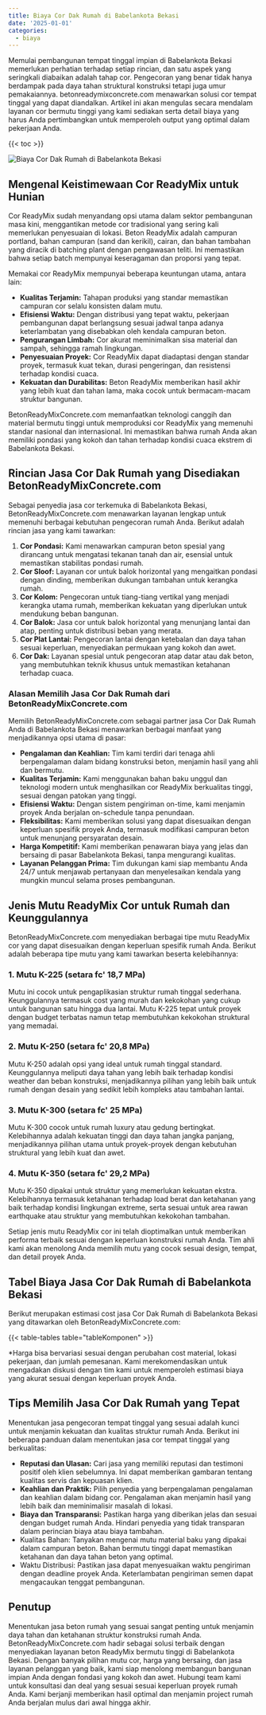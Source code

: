 ```yaml
---
title: Biaya Cor Dak Rumah di Babelankota Bekasi
date: '2025-01-01'
categories:
  - biaya
---
```


Memulai pembangunan tempat tinggal impian di Babelankota Bekasi memerlukan perhatian terhadap setiap rincian, dan satu aspek yang seringkali diabaikan adalah tahap cor. Pengecoran yang benar tidak hanya berdampak pada daya tahan struktural konstruksi tetapi juga umur pemakaiannya. betonreadymixconcrete.com menawarkan solusi cor tempat tinggal yang dapat diandalkan. Artikel ini akan mengulas secara mendalam layanan cor bermutu tinggi yang kami sediakan serta detail biaya yang harus Anda pertimbangkan untuk memperoleh output yang optimal dalam pekerjaan Anda.

{{< toc >}}

![Biaya Cor Dak Rumah di Babelankota Bekasi](https://betoncor8.github.io/cor/harga-beton-readymix-concrete%20(23).png)

## Mengenal Keistimewaan Cor ReadyMix untuk Hunian

Cor ReadyMix sudah menyandang opsi utama dalam sektor pembangunan masa kini, menggantikan metode cor tradisional yang sering kali memerlukan penyesuaian di lokasi. Beton ReadyMix adalah campuran portland, bahan campuran (sand dan kerikil), cairan, dan bahan tambahan yang diracik di batching plant dengan pengawasan teliti. Ini memastikan bahwa setiap batch mempunyai keseragaman dan proporsi yang tepat.

Memakai cor ReadyMix mempunyai beberapa keuntungan utama, antara lain:

- **Kualitas Terjamin:** Tahapan produksi yang standar memastikan campuran cor selalu konsisten dalam mutu.
- **Efisiensi Waktu:** Dengan distribusi yang tepat waktu, pekerjaan pembangunan dapat berlangsung sesuai jadwal tanpa adanya keterlambatan yang disebabkan oleh kendala campuran beton.
- **Pengurangan Limbah:** Cor akurat meminimalkan sisa material dan sampah, sehingga ramah lingkungan.
- **Penyesuaian Proyek:** Cor ReadyMix dapat diadaptasi dengan standar proyek, termasuk kuat tekan, durasi pengeringan, dan resistensi terhadap kondisi cuaca.
- **Kekuatan dan Durabilitas:** Beton ReadyMix memberikan hasil akhir yang lebih kuat dan tahan lama, maka cocok untuk bermacam-macam struktur bangunan.

BetonReadyMixConcrete.com memanfaatkan teknologi canggih dan material bermutu tinggi untuk memproduksi cor ReadyMix yang memenuhi standar nasional dan internasional. Ini memastikan bahwa rumah Anda akan memiliki pondasi yang kokoh dan tahan terhadap kondisi cuaca ekstrem di Babelankota Bekasi.

## Rincian Jasa Cor Dak Rumah yang Disediakan BetonReadyMixConcrete.com

Sebagai penyedia jasa cor terkemuka di Babelankota Bekasi, BetonReadyMixConcrete.com menawarkan layanan lengkap untuk memenuhi berbagai kebutuhan pengecoran rumah Anda. Berikut adalah rincian jasa yang kami tawarkan:

1. **Cor Pondasi:** Kami menawarkan campuran beton spesial yang dirancang untuk mengatasi tekanan tanah dan air, esensial untuk memastikan stabilitas pondasi rumah.
2. **Cor Sloof:** Layanan cor untuk balok horizontal yang mengaitkan pondasi dengan dinding, memberikan dukungan tambahan untuk kerangka rumah.
3. **Cor Kolom:** Pengecoran untuk tiang-tiang vertikal yang menjadi kerangka utama rumah, memberikan kekuatan yang diperlukan untuk mendukung beban bangunan.
4. **Cor Balok:** Jasa cor untuk balok horizontal yang menunjang lantai dan atap, penting untuk distribusi beban yang merata.
5. **Cor Plat Lantai:** Pengecoran lantai dengan ketebalan dan daya tahan sesuai keperluan, menyediakan permukaan yang kokoh dan awet.
6. **Cor Dak:** Layanan spesial untuk pengecoran atap datar atau dak beton, yang membutuhkan teknik khusus untuk memastikan ketahanan terhadap cuaca.

### Alasan Memilih Jasa Cor Dak Rumah dari BetonReadyMixConcrete.com

Memilih BetonReadyMixConcrete.com sebagai partner jasa Cor Dak Rumah Anda di Babelankota Bekasi menawarkan berbagai manfaat yang menjadikannya opsi utama di pasar:

- **Pengalaman dan Keahlian:** Tim kami terdiri dari tenaga ahli berpengalaman dalam bidang konstruksi beton, menjamin hasil yang ahli dan bermutu.
- **Kualitas Terjamin:** Kami menggunakan bahan baku unggul dan teknologi modern untuk menghasilkan cor ReadyMix berkualitas tinggi, sesuai dengan patokan yang tinggi.
- **Efisiensi Waktu:** Dengan sistem pengiriman on-time, kami menjamin proyek Anda berjalan on-schedule tanpa penundaan.
- **Fleksibilitas:** Kami memberikan solusi yang dapat disesuaikan dengan keperluan spesifik proyek Anda, termasuk modifikasi campuran beton untuk menunjang persyaratan desain.
- **Harga Kompetitif:** Kami memberikan penawaran biaya yang jelas dan bersaing di pasar Babelankota Bekasi, tanpa mengurangi kualitas.
- **Layanan Pelanggan Prima:** Tim dukungan kami siap membantu Anda 24/7 untuk menjawab pertanyaan dan menyelesaikan kendala yang mungkin muncul selama proses pembangunan.

## Jenis Mutu ReadyMix Cor untuk Rumah dan Keunggulannya

BetonReadyMixConcrete.com menyediakan berbagai tipe mutu ReadyMix cor yang dapat disesuaikan dengan keperluan spesifik rumah Anda. Berikut adalah beberapa tipe mutu yang kami tawarkan beserta kelebihannya:

### 1\. Mutu K-225 (setara fc' 18,7 MPa)

Mutu ini cocok untuk pengaplikasian struktur rumah tinggal sederhana. Keunggulannya termasuk cost yang murah dan kekokohan yang cukup untuk bangunan satu hingga dua lantai. Mutu K-225 tepat untuk proyek dengan budget terbatas namun tetap membutuhkan kekokohan struktural yang memadai.

### 2\. Mutu K-250 (setara fc' 20,8 MPa)

Mutu K-250 adalah opsi yang ideal untuk rumah tinggal standard. Keunggulannya meliputi daya tahan yang lebih baik terhadap kondisi weather dan beban konstruksi, menjadikannya pilihan yang lebih baik untuk rumah dengan desain yang sedikit lebih kompleks atau tambahan lantai.

### 3\. Mutu K-300 (setara fc' 25 MPa)

Mutu K-300 cocok untuk rumah luxury atau gedung bertingkat. Kelebihannya adalah kekuatan tinggi dan daya tahan jangka panjang, menjadikannya pilihan utama untuk proyek-proyek dengan kebutuhan struktural yang lebih kuat dan awet.

### 4\. Mutu K-350 (setara fc' 29,2 MPa)

Mutu K-350 dipakai untuk struktur yang memerlukan kekuatan ekstra. Kelebihannya termasuk ketahanan terhadap load berat dan ketahanan yang baik terhadap kondisi lingkungan extreme, serta sesuai untuk area rawan earthquake atau struktur yang membutuhkan kekokohan tambahan.

Setiap jenis mutu ReadyMix cor ini telah dioptimalkan untuk memberikan performa terbaik sesuai dengan keperluan konstruksi rumah Anda. Tim ahli kami akan menolong Anda memilih mutu yang cocok sesuai design, tempat, dan detail proyek Anda.

## Tabel Biaya Jasa Cor Dak Rumah di Babelankota Bekasi

Berikut merupakan estimasi cost jasa Cor Dak Rumah di Babelankota Bekasi yang ditawarkan oleh BetonReadyMixConcrete.com:

{{< table-tables table="tableKomponen" >}}

\*Harga bisa bervariasi sesuai dengan perubahan cost material, lokasi pekerjaan, dan jumlah pemesanan. Kami merekomendasikan untuk mengadakan diskusi dengan tim kami untuk memperoleh estimasi biaya yang akurat sesuai dengan keperluan proyek Anda.

## Tips Memilih Jasa Cor Dak Rumah yang Tepat

Menentukan jasa pengecoran tempat tinggal yang sesuai adalah kunci untuk menjamin kekuatan dan kualitas struktur rumah Anda. Berikut ini beberapa panduan dalam menentukan jasa cor tempat tinggal yang berkualitas:

- **Reputasi dan Ulasan:** Cari jasa yang memiliki reputasi dan testimoni positif oleh klien sebelumnya. Ini dapat memberikan gambaran tentang kualitas servis dan kepuasan klien.
- **Keahlian dan Praktik:** Pilih penyedia yang berpengalaman pengalaman dan keahlian dalam bidang cor. Pengalaman akan menjamin hasil yang lebih baik dan meminimalisir masalah di lokasi.
- **Biaya dan Transparansi:** Pastikan harga yang diberikan jelas dan sesuai dengan budget rumah Anda. Hindari penyedia yang tidak transparan dalam perincian biaya atau biaya tambahan.
- Kualitas Bahan: Tanyakan mengenai mutu material baku yang dipakai dalam campuran beton. Bahan bermutu tinggi dapat memastikan ketahanan dan daya tahan beton yang optimal.
- Waktu Distribusi: Pastikan jasa dapat menyesuaikan waktu pengiriman dengan deadline proyek Anda. Keterlambatan pengiriman semen dapat mengacaukan tenggat pembangunan.

## Penutup

Menentukan jasa beton rumah yang sesuai sangat penting untuk menjamin daya tahan dan ketahanan struktur konstruksi rumah Anda. BetonReadyMixConcrete.com hadir sebagai solusi terbaik dengan menyediakan layanan beton ReadyMix bermutu tinggi di Babelankota Bekasi. Dengan banyak pilihan mutu cor, harga yang bersaing, dan jasa layanan pelanggan yang baik, kami siap menolong membangun bangunan impian Anda dengan fondasi yang kokoh dan awet. Hubungi team kami untuk konsultasi dan deal yang sesuai sesuai keperluan proyek rumah Anda. Kami berjanji memberikan hasil optimal dan menjamin project rumah Anda berjalan mulus dari awal hingga akhir.
